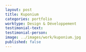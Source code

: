 ```yaml
---
layout: post
title: Kuponium
categories: portfolio
worktype: Design & Développement
testimonial-text:
testimonial-person:
image: ../images/work/kuponium.jpg
published: false
---
```

